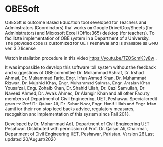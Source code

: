 # OBESoft
OBESoft is outcome Based Education tool developed for Teachers and Adminstrators (Coordinators) that works on Google Drive/Doc/Sheets (for Administrators) and Microsoft Excel (Office365) desktop (for teachers). To facilitate implementation of OBE system in a Department of a University. The provided code is customized for UET Peshawar and is available as GNU ver. 3.0 license.

Watch Installation procedure in this video https://youtu.be/TZOScmK3y8w .

It was impossible to develop this software toll system without the feedback and suggestions of OBE committee  Dr. Mohammad Ashraf, Dr. Irshad Ahmad, Dr. Muhammad Tariq, Engr. Irfan Ahmed Khan, Dr. Muhammad Rizwan, Dr. Mujahid Khan, Engr. Muhammad Salman, Engr. Arsalan  Khan Yousafzai, Engr. Zohaib Khan, Dr. Shahid Ullah, Dr. Qazi Samiullah, Dr Naveed Ahmed, Dr. Awais Ahmed, Dr Alamgir Khan  and all other Faculty members of Department of Civil Engineering, UET, Peshawar. Special credit goes to: Prof Dr. Qaisar Ali, Dr. Sahar Noor, Engr. Hanif Ullah and Engr. Irfan Jamil for their non stop feed backs advice, regulatory measures, recognition and implementation of this system since Fall 2018.

Developed by Dr. Mohammad Adil, Department of Civil Engineering UET Pesahwar.
Distributed with permission of Prof. Dr. Qaisar Ali, Chairman, Department of
                               Civil Engineering UET, Peshawar, Pakistan.
 Version 26 Last updated 20/August/2020
